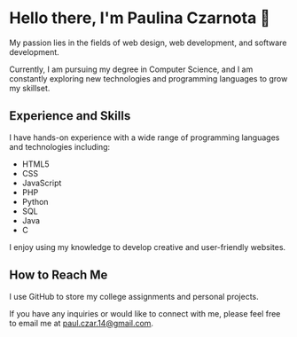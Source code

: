 # Hello there, I'm Paulina Czarnota 👋

My passion lies in the fields of web design, web development, and software development. 

Currently, I am pursuing my degree in Computer Science, and I am constantly exploring new technologies and programming languages to grow my skillset.

## Experience and Skills

I have hands-on experience with a wide range of programming languages and technologies including:

- HTML5
- CSS
- JavaScript
- PHP
- Python
- SQL
- Java
- C

I enjoy using my knowledge to develop creative and user-friendly websites.

## How to Reach Me

I use GitHub to store my college assignments and personal projects. 

If you have any inquiries or would like to connect with me, please feel free to email me at paul.czar.14@gmail.com.
